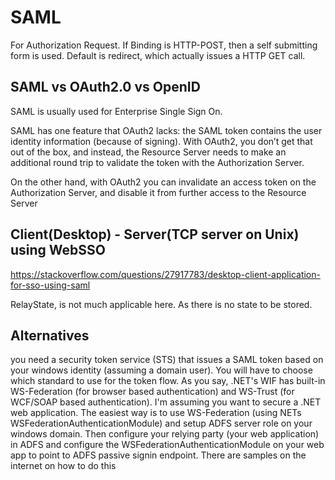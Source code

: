 # SAML

For Authorization Request.
If Binding is HTTP-POST, then a self submitting form is used. 
Default is redirect, which actually issues a HTTP GET call. 

## SAML vs OAuth2.0 vs OpenID

SAML is usually used for Enterprise Single Sign On.

SAML has one feature that OAuth2 lacks: the SAML token contains the user identity information (because of signing). With OAuth2, you don’t get that out of the box, and instead, the Resource Server needs to make an additional round trip to validate the token with the Authorization Server.

On the other hand, with OAuth2 you can invalidate an access token on the Authorization Server, and disable it from further access to the Resource Server

## Client(Desktop) - Server(TCP server on Unix) using WebSSO

https://stackoverflow.com/questions/27917783/desktop-client-application-for-sso-using-saml

RelayState, is not much applicable here. As there is no state to be stored.

## Alternatives
you need a security token service (STS) that issues a SAML token based on your windows identity  (assuming a domain user).  You will have to choose which standard to use for the token flow.  As you say, .NET's WIF has built-in WS-Federation (for browser based authentication) and WS-Trust (for WCF/SOAP based authentication).  I'm assuming you want to secure a .NET web application.  The easiest way is to use WS-Federation (using NETs  WSFederationAuthenticationModule) and setup ADFS server role on your windows domain. Then configure your relying party (your web application) in ADFS and configure the WSFederationAuthenticationModule on your web app to point to ADFS passive signin endpoint.  There are samples on the internet on how to do this
